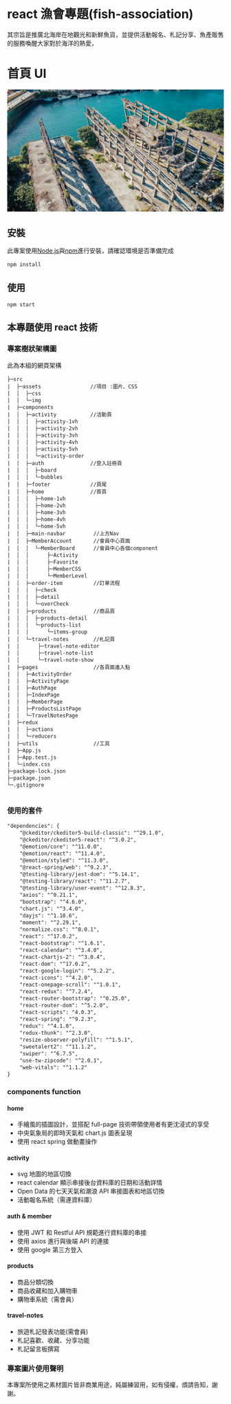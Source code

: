 # react 漁會專題(fish-association)

其宗旨是推廣北海岸在地觀光和新鮮魚貨，並提供活動報名、札記分享、魚產販售的服務喚醒大家對於海洋的熱愛，

# 首頁 UI

![image](https://github.com/KAO-TZU-WEI/fish-association/blob/develop/src/assets/img/Activity/Chen-Pin2.jpeg)

## 安裝

此專案使用[Node.js](https://nodejs.org/en/)與[npm](https://www.npmjs.com/)進行安裝，請確認環境是否準備完成

```
npm install
```

## 使用

```
npm start
```

## 本專題使用 react 技術

### 專案樹狀架構圖

此為本組的網頁架構

```
├─src
|  ├─assets                //項目 :圖片、CSS
|  │  ├─css
|  │  └─img
|  ├─components
|  │  ├─activity           //活動頁
|  │  │  ├─activity-1vh
|  │  │  ├─activity-2vh
|  │  │  ├─activity-3vh
|  │  │  ├─activity-4vh
|  │  │  ├─activity-5vh
|  │  │  └─activity-order
|  │  ├─auth               //登入註冊頁
|  │  │  ├─board
|  │  │  └─bubbles
|  │  ├─footer             //頁尾
|  │  ├─home               //首頁
|  │  │  ├─home-1vh
|  │  │  ├─home-2vh
|  │  │  ├─home-3vh
|  │  │  ├─home-4vh
|  │  │  └─home-5vh
|  │  ├─main-navbar         //上方Nav
|  │  ├─MemberAccount       //會員中心頁面
|  │  │  └─MemberBoard      //會員中心各個component
|  │  │      ├─Activity
|  │  │      ├─Favorite
|  │  │      ├─MemberCSS
|  │  │      └─MemberLevel
|  │  ├─order-item          //訂單流程
|  │  │  ├─check
|  │  │  ├─detail
|  │  │  └─overCheck
|  │  ├─products            //商品頁
|  │  │  ├─products-detail
|  │  │  └─products-list
|  │  │      └─items-group
|  │  └─travel-notes        //札記頁
|  │      ├─travel-note-editor
|  │      ├─travel-note-list
|  │      └─travel-note-show
|  ├─pages                  //各頁面進入點
|  │  ├─ActivityOrder
|  │  ├─ActivityPage
|  │  ├─AuthPage
|  │  ├─IndexPage
|  │  ├─MemberPage
|  │  ├─ProductsListPage
|  │  └─TravelNotesPage
|  ├─redux
|  │  ├─actions
|  │  └─reducers
|  ├─utils                  //工具
|  ├─App.js
|  ├─App.test.js
|  └─index.css
├─package-lock.json
├─package.json
└─.gitignore


```

### 使用的套件

```
"dependencies": {
    "@ckeditor/ckeditor5-build-classic": "^29.1.0",
    "@ckeditor/ckeditor5-react": "^3.0.2",
    "@emotion/core": "^11.0.0",
    "@emotion/react": "^11.4.0",
    "@emotion/styled": "^11.3.0",
    "@react-spring/web": "^9.2.3",
    "@testing-library/jest-dom": "^5.14.1",
    "@testing-library/react": "^11.2.7",
    "@testing-library/user-event": "^12.8.3",
    "axios": "^0.21.1",
    "bootstrap": "^4.6.0",
    "chart.js": "^3.4.0",
    "dayjs": "^1.10.6",
    "moment": "^2.29.1",
    "normalize.css": "^8.0.1",
    "react": "^17.0.2",
    "react-bootstrap": "^1.6.1",
    "react-calendar": "^3.4.0",
    "react-chartjs-2": "^3.0.4",
    "react-dom": "^17.0.2",
    "react-google-login": "^5.2.2",
    "react-icons": "^4.2.0",
    "react-onepage-scroll": "^1.0.1",
    "react-redux": "^7.2.4",
    "react-router-bootstrap": "^0.25.0",
    "react-router-dom": "^5.2.0",
    "react-scripts": "4.0.3",
    "react-spring": "^9.2.3",
    "redux": "^4.1.0",
    "redux-thunk": "^2.3.0",
    "resize-observer-polyfill": "^1.5.1",
    "sweetalert2": "^11.1.2",
    "swiper": "^6.7.5",
    "use-tw-zipcode": "^2.0.1",
    "web-vitals": "^1.1.2"
}
```

### components function

#### home

- 手繪風的插圖設計，並搭配 full-page 技術帶領使用者有更沈浸式的享受
- 中央氣象局的即時天氣和 chart.js 圖表呈現
- 使用 react spring 做動畫操作

#### activity

- svg 地圖的地區切換
- react calendar 顯示串接後台資料庫的日期和活動詳情
- Open Data 的七天天氣和潮浪 API 串接圖表和地區切換
- 活動報名系統（需連資料庫）

#### auth & member

- 使用 JWT 和 Restful API 規範進行資料庫的串接
- 使用 axios 進行與後端 API 的連接
- 使用 google 第三方登入

#### products

- 商品分類切換
- 商品收藏和加入購物車
- 購物車系統（需會員）

#### travel-notes

- 旅遊札記發表功能(需會員)
- 札記喜歡、收藏、分享功能
- 札記留言板撰寫

### 專案圖片使用聲明

本專案所使用之素材圖片皆非商業用途，純屬練習用，如有侵權，煩請告知，謝謝。
